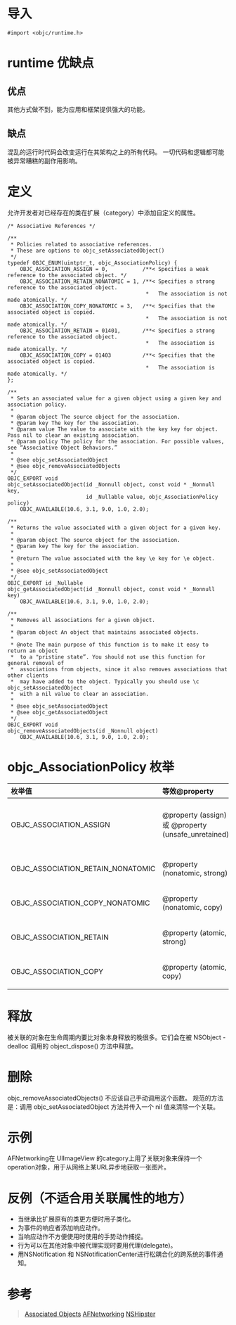 # 导入

```
#import <objc/runtime.h>
```

# runtime 优缺点

## 优点
其他方式做不到，能为应用和框架提供强大的功能。

## 缺点
混乱的运行时代码会改变运行在其架构之上的所有代码。
一切代码和逻辑都可能被异常糟糕的副作用影响。

# 定义

允许开发者对已经存在的类在扩展（category）中添加自定义的属性。

```
/* Associative References */

/**
 * Policies related to associative references.
 * These are options to objc_setAssociatedObject()
 */
typedef OBJC_ENUM(uintptr_t, objc_AssociationPolicy) {
    OBJC_ASSOCIATION_ASSIGN = 0,           /**< Specifies a weak reference to the associated object. */
    OBJC_ASSOCIATION_RETAIN_NONATOMIC = 1, /**< Specifies a strong reference to the associated object. 
                                            *   The association is not made atomically. */
    OBJC_ASSOCIATION_COPY_NONATOMIC = 3,   /**< Specifies that the associated object is copied. 
                                            *   The association is not made atomically. */
    OBJC_ASSOCIATION_RETAIN = 01401,       /**< Specifies a strong reference to the associated object.
                                            *   The association is made atomically. */
    OBJC_ASSOCIATION_COPY = 01403          /**< Specifies that the associated object is copied.
                                            *   The association is made atomically. */
};

/** 
 * Sets an associated value for a given object using a given key and association policy.
 * 
 * @param object The source object for the association.
 * @param key The key for the association.
 * @param value The value to associate with the key key for object. Pass nil to clear an existing association.
 * @param policy The policy for the association. For possible values, see “Associative Object Behaviors.”
 * 
 * @see objc_setAssociatedObject
 * @see objc_removeAssociatedObjects
 */
OBJC_EXPORT void
objc_setAssociatedObject(id _Nonnull object, const void * _Nonnull key,
                         id _Nullable value, objc_AssociationPolicy policy)
    OBJC_AVAILABLE(10.6, 3.1, 9.0, 1.0, 2.0);

/** 
 * Returns the value associated with a given object for a given key.
 * 
 * @param object The source object for the association.
 * @param key The key for the association.
 * 
 * @return The value associated with the key \e key for \e object.
 * 
 * @see objc_setAssociatedObject
 */
OBJC_EXPORT id _Nullable
objc_getAssociatedObject(id _Nonnull object, const void * _Nonnull key)
    OBJC_AVAILABLE(10.6, 3.1, 9.0, 1.0, 2.0);

/** 
 * Removes all associations for a given object.
 * 
 * @param object An object that maintains associated objects.
 * 
 * @note The main purpose of this function is to make it easy to return an object 
 *  to a "pristine state”. You should not use this function for general removal of
 *  associations from objects, since it also removes associations that other clients
 *  may have added to the object. Typically you should use \c objc_setAssociatedObject 
 *  with a nil value to clear an association.
 * 
 * @see objc_setAssociatedObject
 * @see objc_getAssociatedObject
 */
OBJC_EXPORT void
objc_removeAssociatedObjects(id _Nonnull object)
    OBJC_AVAILABLE(10.6, 3.1, 9.0, 1.0, 2.0);
```


# objc_AssociationPolicy 枚举

|枚举值|等效@property|描述|
|:--|:--|:--|
|OBJC_ASSOCIATION_ASSIGN| @property (assign) 或 @property (unsafe_unretained) | 指定一个关联对象的弱引用.行为上更像 unsafe_unretained 属性 ,要相当小心|
|OBJC_ASSOCIATION_RETAIN_NONATOMIC| @property (nonatomic, strong) | 指定一个关联对象的强引用，不能被原子化使用。|
|OBJC_ASSOCIATION_COPY_NONATOMIC| @property (nonatomic, copy) | 指定一个关联对象的copy引用，不能被原子化使用。|
|OBJC_ASSOCIATION_RETAIN| @property (atomic, strong)  | 指定一个关联对象的强引用，能被原子化使用。 |
|OBJC_ASSOCIATION_COPY |@property (atomic, copy)| 指定一个关联对象的copy引用，能被原子化使用。|

# 释放

被关联的对象在生命周期内要比对象本身释放的晚很多。它们会在被 NSObject -dealloc 调用的 object_dispose() 方法中释放。

# 删除

objc_removeAssociatedObjects() 
不应该自己手动调用这个函数。
规范的方法是：调用 objc_setAssociatedObject 方法并传入一个 nil 值来清除一个关联。

# 示例

AFNetworking在 UIImageView 的category上用了关联对象来保持一个operation对象，用于从网络上某URL异步地获取一张图片。

# 反例（不适合用关联属性的地方）

- 当继承比扩展原有的类更方便时用子类化。
- 为事件的响应者添加响应动作。
- 当响应动作不方便使用时使用的手势动作捕捉。
- 行为可以在其他对象中被代理实现时要用代理(delegate)。
- 用NSNotification 和 NSNotificationCenter进行松耦合化的跨系统的事件通知。

# 参考

>[Associated Objects](https://nshipster.cn/associated-objects/)
>[AFNetworking](https://github.com/AFNetworking/AFNetworking)
>[NSHipster](https://nshipster.com)